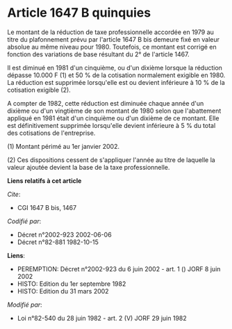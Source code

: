# Article 1647 B quinquies

Le montant de la réduction de taxe professionnelle accordée en 1979 au titre du plafonnement prévu par l'article 1647 B bis
demeure fixé en valeur absolue au même niveau pour 1980. Toutefois, ce montant est corrigé en fonction des variations de base
résultant du 2° de l'article 1467.

Il est diminué en 1981 d'un cinquième, ou d'un dixième lorsque la réduction dépasse 10.000 F (1) et 50 % de la cotisation
normalement exigible en 1980. La réduction est supprimée lorsqu'elle est ou devient inférieure à 10 % de la cotisation
exigible (2).

A compter de 1982, cette réduction est diminuée chaque année d'un dixième ou d'un vingtième de son montant de 1980 selon que
l'abattement appliqué en 1981 était d'un cinquième ou d'un dixième de ce montant. Elle est définitivement supprimée
lorsqu'elle devient inférieure à 5 % du total des cotisations de l'entreprise.

(1) Montant périmé au 1er janvier 2002.

(2) Ces dispositions cessent de s'appliquer l'année au titre de laquelle la valeur ajoutée devient la base de la taxe
professionnelle.

**Liens relatifs à cet article**

_Cite_:

  - CGI 1647 B bis, 1467

_Codifié par_:

  - Décret n°2002-923 2002-06-06
  - Décret n°82-881 1982-10-15

**Liens**:

  - PEREMPTION: Décret n°2002-923 du 6 juin 2002 - art. 1 () JORF 8 juin 2002
  - HISTO: Edition du 1er septembre 1982
  - HISTO: Edition du 31 mars 2002

_Modifié par_:

  - Loi n°82-540 du 28 juin 1982 - art. 2 (V) JORF 29 juin 1982
